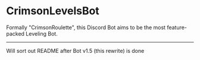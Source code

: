 # CrimsonLevelsBot
Formally "CrimsonRoulette", this Discord Bot aims to be the most feature-packed Leveling Bot.

---
Will sort out README after Bot v1.5 (this rewrite) is done
